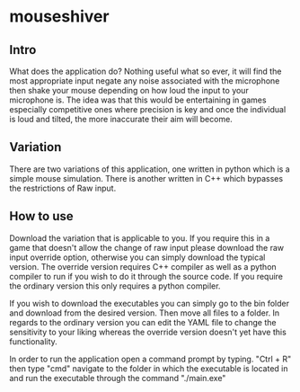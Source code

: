 # mouseshiver
## Intro
What does the application do?
Nothing useful what so ever, it will find the most appropriate input negate any noise associated with the microphone then shake your mouse depending on how loud the input to your microphone is. The idea was that this would be entertaining in games especially competitive ones where precision is key and once the individual is loud and tilted, the more inaccurate their aim will become.

## Variation
There are two variations of this application, one written in python which is a simple mouse simulation. There is another written in C++ which bypasses the restrictions of Raw input. 

## How to use
Download the variation that is applicable to you. If you require this in a game that doesn't allow the change of raw input please download the raw input override option, otherwise you can simply download the typical version. The override version requires C++ compiler as well as a python compiler to run if you wish to do it through the source code. If you require the ordinary version this only requires a python compiler.  
  
If you wish to download the executables you can simply go to the bin folder and download from the desired version. Then move all files to a folder. In regards to the ordinary version you can edit the YAML file to change the sensitivity to your liking whereas the override version doesn't yet have this functionality.  
  
In order to run the application open a command prompt by typing. "Ctrl + R" then type "cmd" navigate to the folder in which the executable is located in and run the executable through the command "./main.exe"
